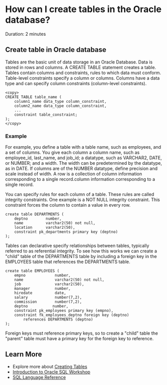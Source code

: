 # How can I create tables in the Oracle database?

Duration: 2 minutes

## Create table in Oracle database

Tables are the basic unit of data storage in an Oracle Database. Data is stored in rows and columns. A CREATE TABLE statement creates a table. Tables contain columns and constraints, rules to which data must conform. Table-level constraints specify a column or columns. Columns have a data type and can specify column constraints (column-level constraints).

```
<copy>
CREATE TABLE table_name (
    column1_name data_type column_constraint,
    column2_name data_type column_constraint,
    ...
    constraint table_constraint;
);
</copy>
```

### Example

For example, you define a table with a table name, such as employees, and a set of columns. You give each column a column name, such as employee\_id, last\_name, and job\_id; a datatype, such as VARCHAR2, DATE, or NUMBER; and a width. The width can be predetermined by the datatype, as in DATE. If columns are of the NUMBER datatype, define precision and scale instead of width. A row is a collection of column information corresponding to a single record.column information corresponding to a single record.

You can specify rules for each column of a table. These rules are called integrity constraints. One example is a NOT NULL integrity constraint. This constraint forces the column to contain a value in every row.

```
create table DEPARTMENTS (  
    deptno        number,  
    name          varchar2(50) not null,  
    location      varchar2(50),  
    constraint pk_departments primary key (deptno)  
);
```

Tables can declarative specify relationships between tables, typically referred to as referential integrity. To see how this works we can create a "child" table of the DEPARTMENTS table by including a foreign key in the EMPLOYEES table that references the DEPARTMENTS table.

```
create table EMPLOYEES (  
    empno             number,  
    name              varchar2(50) not null,  
    job               varchar2(50),  
    manager           number,  
    hiredate          date,  
    salary            number(7,2),  
    commission        number(7,2),  
    deptno           number,  
    constraint pk_employees primary key (empno),  
    constraint fk_employees_deptno foreign key (deptno) 
        references DEPARTMENTS (deptno)  
);
```

Foreign keys must reference primary keys, so to create a "child" table the "parent" table must have a primary key for the foreign key to reference.

## Learn More

* Explore more about [Creating Tables](https://docs.oracle.com/cd/B28359_01/server.111/b28310/tables003.htm#ADMIN11634)
* [Introduction to Oracle SQL Workshop](https://livelabs.oracle.com/pls/apex/dbpm/r/livelabs/view-workshop?wid=943)
* [SQL Language Reference](https://docs.oracle.com/en/database/oracle/oracle-database/12.2/sqlrf/Introduction-to-Oracle-SQL.html#GUID-049B7AE8-11E1-4110-B3E4-D117907D77AC)
